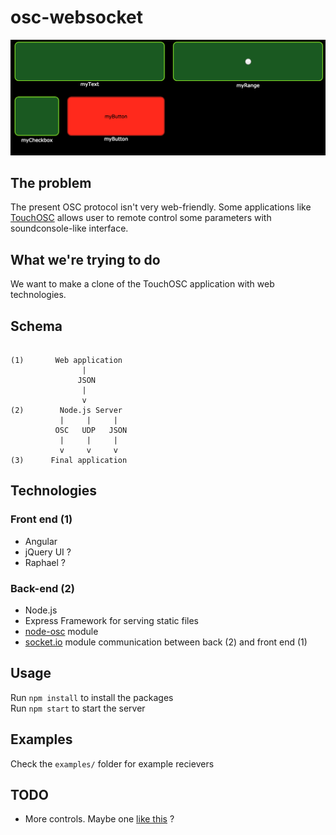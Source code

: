 # osc-websocket

![Screenshot](images/screenshot.png)

## The problem
The present OSC protocol isn't very web-friendly. Some applications like [TouchOSC](http://hexler.net/software/touchosc) allows user to remote control some parameters with soundconsole-like interface.

## What we're trying to do
We want to make a clone of the TouchOSC application with web technologies.

## Schema

```

(1)       Web application 
                | 
               JSON
                |
                v
(2)        Node.js Server
           |     |     |
          OSC   UDP   JSON
           |     |     |
           v     v     v
(3)      Final application

```

## Technologies

### Front end (1)
- Angular
- jQuery UI ?
- Raphael ?

### Back-end (2)
- Node.js
- Express Framework for serving static files
- [node-osc](https://github.com/TheAlphaNerd/node-osc) module
- [socket.io](https://github.com/Automattic/socket.io) module communication between back (2) and front end (1)


## Usage
Run ```npm install``` to install the packages  
Run ```npm start``` to start the server

## Examples
Check the ```examples/``` folder for example recievers


## TODO
- More controls. Maybe one [like this](http://hexler.net/gfx/_software/touchosc-08.png) ?